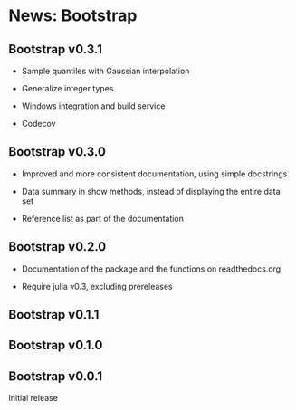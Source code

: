 # News: Bootstrap

## Bootstrap v0.3.1

* Sample quantiles with Gaussian interpolation

* Generalize integer types

* Windows integration and build service

* Codecov


## Bootstrap v0.3.0

* Improved and more consistent documentation, using simple docstrings

* Data summary in show methods, instead of displaying the entire data set

* Reference list as part of the documentation


## Bootstrap v0.2.0

* Documentation of the package and the functions on readthedocs.org

* Require julia v0.3, excluding prereleases


## Bootstrap v0.1.1


## Bootstrap v0.1.0


## Bootstrap v0.0.1

Initial release
